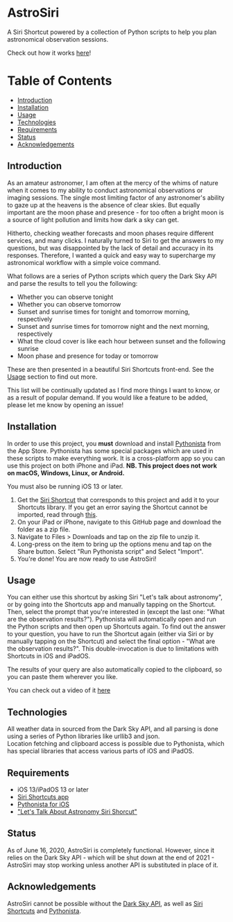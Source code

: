 # AstroSiri

A Siri Shortcut powered by a collection of Python scripts to help you plan astronomical observation sessions.

Check out how it works [here](www.youtube.com)!

# Table of Contents
* [Introduction](https://github.com/aditya101099/AstroSiri#introduction)
* [Installation](https://github.com/aditya101099/AstroSiri#installation)
* [Usage](https://github.com/aditya101099/AstroSiri#usage)
* [Technologies](https://github.com/aditya101099/AstroSiri#technologies)
* [Requirements](https://github.com/aditya101099/AstroSiri#requirements)
* [Status](https://github.com/aditya101099/AstroSiri#status)
* [Acknowledgements](https://github.com/aditya101099/AstroSiri#acknowledgements)

## Introduction

As an amateur astronomer, I am often at the mercy of the whims of nature when it comes to my ability to conduct astronomical observations or imaging sessions. The single most limiting factor of any astronomer's ability to gaze up at the heavens is the absence of clear skies. But equally important are the moon phase and presence - for too often a bright moon is a source of light pollution and limits how dark a sky can get. 

Hitherto, checking weather forecasts and moon phases require different services, and many clicks. I naturally turned to Siri to get the answers to my questions, but was disappointed by the lack of detail and accuracy in its responses. Therefore, I wanted a quick and easy way to supercharge my astronomical workflow with a simple voice command. 

What follows are a series of Python scripts which query the Dark Sky API and parse the results to tell you the following:

* Whether you can observe tonight
* Whether you can observe tomorrow
* Sunset and sunrise times for tonight and tomorrow morning, respectively
* Sunset and sunrise times for tomorrow night and the next morning, respectively
* What the cloud cover is like each hour between sunset and the following sunrise
* Moon phase and presence for today or tomorrow

These are then presented in a beautiful Siri Shortcuts front-end. See the [Usage](https://github.com/aditya101099/AstroSiri#usage) section to find out more.

This list will be continually updated as I find more things I want to know, or as a result of popular demand. If you would like a feature to be added, please let me know by opening an issue!

## Installation

In order to use this project, you **must** download and install [Pythonista](https://apps.apple.com/gb/app/pythonista-3/id1085978097) from the App Store. Pythonista has some special packages which are used in these scripts to make everything work. It is a cross-platform app so you can use this project on both iPhone and iPad. **NB. This project does not work on macOS, Windows, Linux, or Android.**

You must also be running iOS 13 or later. 

1. Get the [Siri Shortcut](https://www.icloud.com/shortcuts/e533e392192a4843a2345d65b697a890) that corresponds to this project and add it to your Shortcuts library. If you get an error saying the Shortcut cannot be imported, read through [this](https://9to5mac.com/2019/08/14/allow-untrusted-shortcuts-ios-13/).
2. On your iPad or iPhone, navigate to this GitHub page and download the folder as a zip file. 
3. Navigate to Files > Downloads and tap on the zip file to unzip it.
4. Long-press on the item to bring up the options menu and tap on the Share button. Select "Run Pythonista script" and Select "Import".
5. You're done! You are now ready to use AstroSiri!

## Usage

You can either use this shortcut by asking Siri "Let's talk about astronomy", or by going into the Shortcuts app and manually tapping on the Shortcut. Then, select the prompt that you're interested in (except the last one: "What are the observation results?"). Pythonista will automatically open and run the Python scripts and then open up Shortcuts again. To find out the answer to your question, you have to run the Shortcut again (either via Siri or by manually tapping on the Shortcut) and select the final option - "What are the observation results?". This double-invocation is due to limitations with Shortcuts in iOS and iPadOS.

The results of your query are also automatically copied to the clipboard, so you can paste them wherever you like. 

You can check out a video of it [here](www.youtube.com)

## Technologies 

All weather data in sourced from the Dark Sky API, and all parsing is done using a series of Python libraries like urllib3 and json.  
Location fetching and clipboard access is possible due to Pythonista, which has special libraries that access various parts of iOS and iPadOS.

## Requirements

* iOS 13/iPadOS 13 or later
* [Siri Shortcuts app](https://apps.apple.com/gb/app/shortcuts/id1462947752)
* [Pythonista for iOS](https://apps.apple.com/gb/app/pythonista-3/id1085978097)
* ["Let's Talk About Astronomy Siri Shorcut"](https://www.icloud.com/shortcuts/e533e392192a4843a2345d65b697a890)

## Status

As of June 16, 2020, AstroSiri is completely functional. However, since it relies on the Dark Sky API - which will be shut down at the end of 2021 - AstroSiri may stop working unless another API is substituted in place of it. 

## Acknowledgements

AstroSiri cannot be possible without the [Dark Sky API](https://darksky.net/dev), as well as [Siri Shortcuts](https://support.apple.com/en-gb/HT209055) and [Pythonista](http://omz-software.com/pythonista/).
